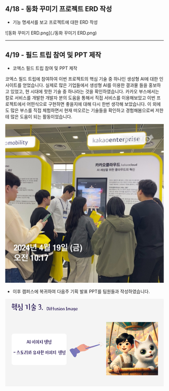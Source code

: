 ## 4/18 - 동화 꾸미기 프로젝트 ERD 작성

- 기능 명세서를 보고 프로젝트에 대한 ERD 작성

![동화 꾸미기 ERD.png](./동화 꾸미기 ERD.png)

---

## 4/19 - 필드 트립 참여 및 PPT 제작

- 코엑스 필드 트립 참여 및 PPT 제작

코엑스 필드 트립에 참여하여 이번 프로젝트의 핵심 기술 중 하나인 생성형 AI에 대한 인사이트를 얻었습니다. 실제로 많은 기업들에서 생성형 AI를 이용한 결과물 들을 홍보하고 있었고, 현 시대에 핫한 기술 중 하나라는 것을 확인하였습니다. 카카오 부스에서는 칼로 서비스를 개발한 개발자 분의 도움을 통해서 직접 서비스를 이용해보았고 이번 프로젝트에서 어떤식으로 구현하면 좋을지에 대해 다시 한번 생각해 보았습니다. 이 외에도 많은 부스를 직접 체험하면서 현재 떠오르는 기술들을 확인하고 경험해봄으로써 저한테 많은 도움이 되는 활동이었습니다.

![159A369C-8FD2-4B90-94F7-CEE0CE859A79.jpg](./159A369C-8FD2-4B90-94F7-CEE0CE859A79.jpg)

- 이후 캠퍼스에 복귀하여 다음주 기획 발표 PPT를 팀원들과 작성하였습니다.

![image.png](./image.png)
